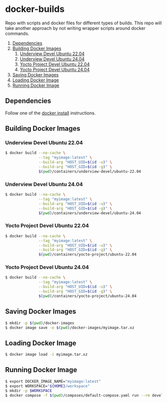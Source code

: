 # docker-builds

Repo with scripts and docker files for different types of builds.
This repo will take another approach by not writing wrapper scripts
around docker commands.

1. [Dependencies](#dependencies)
2. [Building Docker Images](#building)
	1. [Underview Devel Ubuntu 22.04](#udevel-ubuntu22.04)
	1. [Underview Devel Ubuntu 24.04](#udevel-ubuntu24.04)
	2. [Yocto Project Devel Ubuntu 22.04](#ypdevel-ubuntu22.04)
	3. [Yocto Project Devel Ubuntu 24.04](#ypdevel-ubuntu24.04)
3. [Saving Docker Images](#saving)
4. [Loading Docker Image](#loading)
5. [Running Docker Image](#running)

## Dependencies <a name="dependencies"></a>

Follow one of the [docker install](https://docs.docker.com/engine/install) instructions.

## Building Docker Images <a name="building"></a>

### Underview Devel Ubuntu 22.04 <a name="udevel-ubuntu22.04"></a>

```bash
$ docker build --no-cache \
               --tag "myimage:latest" \
               --build-arg "HOST_UID=$(id -u)" \
               --build-arg "HOST_GID=$(id -g)" \
               $(pwd)/containers/underview-devel/ubuntu-22.04
```

### Underview Devel Ubuntu 24.04 <a name="udevel-ubuntu24.04"></a>

```bash
$ docker build --no-cache \
               --tag "myimage:latest" \
               --build-arg "HOST_UID=$(id -u)" \
               --build-arg "HOST_GID=$(id -g)" \
               $(pwd)/containers/underview-devel/ubuntu-24.04
```

### Yocto Project Devel Ubuntu 22.04 <a name="ypdevel-ubuntu22.04"></a>

```bash
$ docker build --no-cache \
               --tag "myimage:latest" \
               --build-arg "HOST_UID=$(id -u)" \
               --build-arg "HOST_GID=$(id -g)" \
               $(pwd)/containers/yocto-project/ubuntu-22.04
```

### Yocto Project Devel Ubuntu 24.04 <a name="ypdevel-ubuntu24.04"></a>

```bash
$ docker build --no-cache \
               --tag "myimage:latest" \
               --build-arg "HOST_UID=$(id -u)" \
               --build-arg "HOST_GID=$(id -g)" \
               $(pwd)/containers/yocto-project/ubuntu-24.04
```

## Saving Docker Images <a name="saving"></a>

```bash
$ mkdir -p $(pwd)/docker-images
$ docker image save -o $(pwd)/docker-images/myimage.tar.xz
```

## Loading Docker Image <a name="loading"></a>

```bash
$ docker image load -i myimage.tar.xz
```

## Running Docker Image <a name="running"></a>

```bash
$ export DOCKER_IMAGE_NAME="myimage:latest"
$ export WORKSPACE="${HOME}/workspace"
$ mkdir -p $WORKSPACE
$ docker compose -f $(pwd)/composes/default-compose.yaml run --rm development
```
